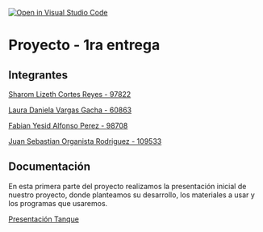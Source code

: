 [![Open in Visual Studio Code](https://classroom.github.com/assets/open-in-vscode-2e0aaae1b6195c2367325f4f02e2d04e9abb55f0b24a779b69b11b9e10269abc.svg)](https://classroom.github.com/online_ide?assignment_repo_id=19086753&assignment_repo_type=AssignmentRepo)
# Proyecto - 1ra entrega

## Integrantes

 [Sharom Lizeth Cortes Reyes - 97822](https://github.com/LizethCReyes)

 [Laura Daniela Vargas Gacha - 60863](https://github.com/DanielaVargas-28)

 [Fabian Yesid Alfonso Perez - 98708](https://github.com/fabblack171314)

 [Juan Sebastian Organista Rodriguez - 109533](https://github.com/sebastianista)

## Documentación

En esta primera parte del proyecto realizamos la presentación inicial de nuestro proyecto, donde planteamos su desarrollo, los materiales a usar y los programas que usaremos.

[Presentación Tanque](Tanque.pdf)
















